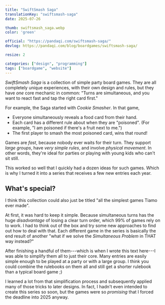 ```yaml
---
title: "SwiftSmash Saga"
translationKey: "swiftsmash-saga"
date: 2025-07-26

thumb: swiftsmash_saga.webp
color: 'green'

official: "https://pandaqi.com/swiftsmash-saga/"
devlog: https://pandaqi.com/blog/boardgames/swiftsmash-saga/

resize: 2

categories: ["design", "programming"]
tags: ["boardgame", "website"]
---
```


_SwiftSmash Saga_ is a collection of simple party board games. They are all completely unique experiences, with their own design and rules, but they have _one_ core mechanic in common: "Turns are simultaneous, and you want to react fast and tap the right card first."

For example, the Saga started with _Cookie Smasher_. In that game,

* Everyone simultaneously reveals a food card from their hand.
* Each card has a different rule about when they are "poisoned". (For example, "I am poisoned if there's a fruit next to me.")
* The first player to smash the most poisoned card, wins that round!

Games are _fast_, because nobody ever waits for their turn. They support _large groups_, have _very simple rules_, and involve _physical movement_. In other words, they're ideal for parties or playing with young kids who can't sit still.

This worked so well that I quickly had a dozen ideas for such games. Which is why I turned it into a series that receives a few new entries each year.

## What's special?

I think this collection could also just be titled "all the simplest games Tiamo ever made". 

At first, it was hard to keep it simple. Because simultaneous turns has the huge _disadvantage_ of losing a clear turn order, which 99% of games rely on to work. I had to think out of the box and try some new approaches to find out how to deal with that. Each different game in the series is basically the end result of another "what if we solve the _Simultaneous Problem_ in THAT way instead?"

After finishing a handful of them---which is when I wrote this text here---I was able to simplify them all to just their core. Many entries are easily simple enough to be played at a party or with a large group. I think you could combine the rulebooks on them all and still get a shorter rulebook than a typical board game ;)

I learned a lot from that simplification process and subsequently applied many of those tricks to later designs. In fact, I hadn't even intended to create this series so soon, but the games were so _promising_ that I forced the deadline into 2025 anyway.